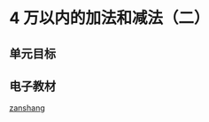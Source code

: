 # 4 万以内的加法和减法（二）

## 单元目标

## 电子教材

<Ebook grade="xxsx3a" :pages="36" :paged="49" ></Ebook>

[zanshang](../res/zanshang.md ':include')
